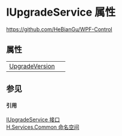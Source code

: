# IUpgradeService 属性
https://github.com/HeBianGu/WPF-Control



## 属性
<table>
<tr>
<td><a href="1c09883d-e88a-b7ad-8d7a-df13f783d388">UpgradeVersion</a></td>
<td> </td></tr>
</table>

## 参见


#### 引用
<a href="680b3c11-d1ca-2d01-edf9-f62f2882c73c">IUpgradeService 接口</a>  
<a href="b9cdd84f-6623-a51a-f53b-465103ced202">H.Services.Common 命名空间</a>  
